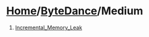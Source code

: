 # [Home](./../..)/[ByteDance](./..)/Medium
1. [Incremental_Memory_Leak](./Incremental_Memory_Leak.md)
